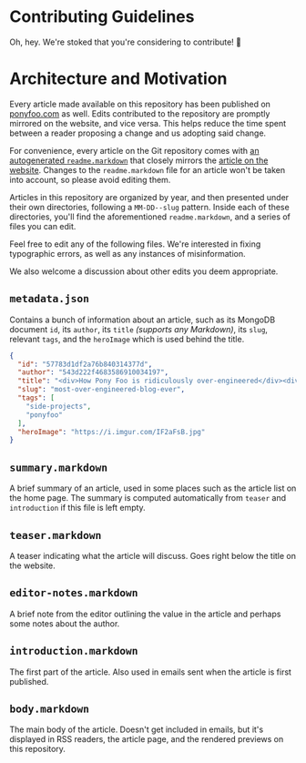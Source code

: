 # Contributing Guidelines

Oh, hey. We're stoked that you're considering to contribute! 🎉

# Architecture and Motivation

Every article made available on this repository has been published on [ponyfoo.com][pf] as well. Edits contributed to the repository are promptly mirrored on the website, and vice versa. This helps reduce the time spent between a reader proposing a change and us adopting said change.

For convenience, every article on the Git repository comes with [an autogenerated `readme.markdown`][readme-example] that closely mirrors the [article on the website][web-example]. Changes to the `readme.markdown` file for an article won't be taken into account, so please avoid editing them.

Articles in this repository are organized by year, and then presented under their own directories, following a `MM-DD--slug` pattern. Inside each of these directories, you'll find the aforementioned `readme.markdown`, and a series of files you can edit.

Feel free to edit any of the following files. We're interested in fixing typographic errors, as well as any instances of misinformation.

We also welcome a discussion about other edits you deem appropriate.

## `metadata.json`

Contains a bunch of information about an article, such as its MongoDB document `id`, its `author`, its `title` _(supports any Markdown)_, its `slug`, relevant `tags`, and the `heroImage` which is used behind the title.

```json
{
  "id": "57783d1df2a76b840314377d",
  "author": "543d222f4683586910034197",
  "title": "<div>How Pony Foo is ridiculously over-engineered</div><div><em>— and why that is awesome</em></div>",
  "slug": "most-over-engineered-blog-ever",
  "tags": [
    "side-projects",
    "ponyfoo"
  ],
  "heroImage": "https://i.imgur.com/IF2aFsB.jpg"
}
```

## `summary.markdown`

A brief summary of an article, used in some places such as the article list on the home page. The summary is computed automatically from `teaser` and `introduction` if this file is left empty.

## `teaser.markdown`

A teaser indicating what the article will discuss. Goes right below the title on the website.

## `editor-notes.markdown`

A brief note from the editor outlining the value in the article and perhaps some notes about the author.

## `introduction.markdown`

The first part of the article. Also used in emails sent when the article is first published.

## `body.markdown`

The main body of the article. Doesn't get included in emails, but it's displayed in RSS readers, the article page, and the rendered previews on this repository.

[pf]: https://ponyfoo.com
[readme-example]: https://github.com/ponyfoo/articles/blob/master/2016/07-02--most-over-engineered-blog-ever/readme.markdown
[web-example]: https://ponyfoo.com/articles/most-over-engineered-blog-ever

